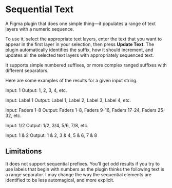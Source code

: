 # Sequential Text
 A Figma plugin that does one simple thing—it populates a range of text layers with a numeric sequence.

 To use it, select the appropriate text layers, enter the text that you want to appear in the first layer in your selection, then press **Update Text**. The plugin automatically identifies the suffix, how it should increment, and updates all the selected text layers with appropriately sequenced text.

It supports simple numbered suffixes, or more complex ranged suffixes with different separators.

Here are some examples of the results for a given input string.

Input: 1
Output: 1, 2, 3, 4, etc.

Input: Label 1
Output: Label 1, Label 2, Label 3, Label 4, etc.

Input: Faders 1-8
Output: Faders 1-8, Faders 9-16, Faders 17-24, Faders 25-32, etc.

Input: 1/2
Output: 1/2, 3/4, 5/6, 7/8, etc.

Input: 1 & 2
Output: 1 & 2, 3 & 4, 5 & 6, 7 & 8

## Limitations
It does not support sequential prefixes. You’ll get odd results if you try to use labels that begin with numbers as the plugin thinks the following text is a range separator. I may change the way the sequential elements are identified to be less automagical, and more explicit.